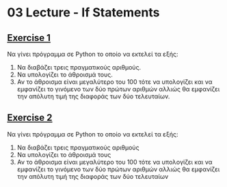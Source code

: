 # 03 Lecture - If Statements

## [Exercise 1](../Lectures/Lecture_03_Exercise_1.py)

Να γίνει πρόγραµµα σε Python το οποίο να εκτελεί τα εξής:

1) Να διαβάζει τρεις πραγµατικούς αριθµούς.
2) Να υπολογίζει το άθροισµά τους.
3) Αν το άθροισµα είναι µεγαλύτερο του 100 τότε να υπολογίζει και να εµφανίζει το γινόµενο των δύο πρώτων αριθµών αλλιώς θα εµφανίζει την απόλυτη τιµή της διαφοράς των δύο τελευταίων.

## [Exercise 2](../Lectures/Lecture_03_Exercise_2.py)

Να γίνει πρόγραµµα σε Python το οποίο να εκτελεί τα εξής:

1) Να διαβάζει τρεις πραγµατικούς αριθµούς
2) Να υπολογίζει το άθροισµά τους
3) Αν το άθροισµα είναι µεγαλύτερο του 100 τότε να υπολογίζει και να εµφανίζει το γινόµενο των δύο πρώτων αριθµών αλλιώς θα εµφανίζει την απόλυτη τιµή της διαφοράς των δύο τελευταίων
